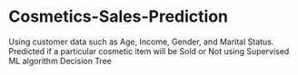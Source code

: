 # Cosmetics-Sales-Prediction

Using customer data such as Age, Income, Gender, and Marital Status. Predicted if a particular cosmetic item will be Sold or Not using Supervised ML algorithm Decision Tree

